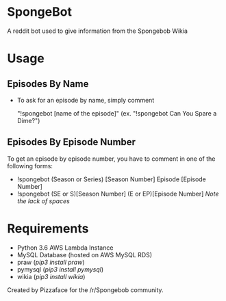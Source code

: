 # SpongeBot
A reddit bot used to give information from the Spongebob Wikia

# Usage
## Episodes By Name
- To ask for an episode by name, simply comment 
  
  "!spongebot [name of the episode]"
  (ex. "!spongebot Can You Spare a Dime?")
  
## Episodes By Episode Number
To get an episode by episode number, you have to comment in one of the following forms:
- !spongebot (Season or Series) [Season Number] Episode [Episode Number]
- !spongebot (SE or S)[Season Number] (E or EP)[Episode Number] *Note the lack of spaces*

# Requirements
- Python 3.6 AWS Lambda Instance
- MySQL Database (hosted on AWS MySQL RDS)
- praw (*pip3 install praw*)
- pymysql (*pip3 install pymysql*)
- wikia (*pip3 install wikia*)

Created by Pizzaface for the /r/Spongebob community.
